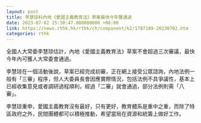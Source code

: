 ```yaml
---
layout: post
title: 李慧琼料內地《愛國主義教育法》草案最快今年獲通過
date: 2023-07-02 15:50:47.000000000 +08:00
link: https://news.rthk.hk/rthk/ch/component/k2/1707189-20230702.htm
categories: rthk
---
```


全國人大常委李慧琼估計，內地《愛國主義教育法》草案不會超過三次審議，最快今年內可獲人大常委會通過。

李慧琼在一個活動後說，草案已經完成初審，正在網上接受公眾諮詢，內地法例一般有「三審」程序，但人大委員長會因應實際情況，包括法例不具爭議性，基本上已經收集意見或者調研過程順利，經過「二審」就會通過，部分法例則需「八審」。

李慧琼重申，愛國主義教育沒有最好，只有更好，教育體系是重中之重，而除了特區政府之外，民間團體都可以積極推動，希望當局在資源和統籌上做好工作。
